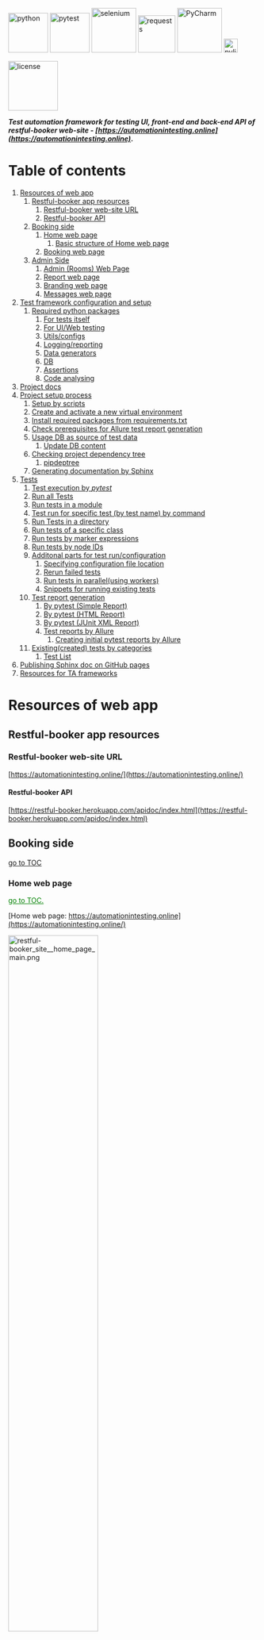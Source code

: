 <!-- Header Section -->
<p align="left">
  <img alt="python" src="https://img.shields.io/badge/python-3670A0?style=for-the-badge&logo=python&logoColor=ffdd54" width="80"/>
  <img alt="pytest" src="https://img.shields.io/badge/py-test-blue?logo=pytest" width="80"/>
  <img alt="selenium" src="https://img.shields.io/badge/-selenium-%43B02A?style=for-the-badge&logo=selenium&logoColor=white" width="90"/>
  <img alt="requests" src="https://img.shields.io/badge/-requests-%43B02A?style=for-the-badge&logo=requests&logoColor=white" width="75"/>
  <img alt="PyCharm" src="https://img.shields.io/badge/pycharm-143?style=for-the-badge&logo=pycharm&logoColor=black&color=black&labelColor=green" width="90"/>
  <img alt="pylint" src="https://raw.githubusercontent.com/pylint-dev/pylint/main/doc/logo.png" width="28"/>
</p>
<p>
  <img alt="license" src="https://img.shields.io/badge/license-MIT-yellow?style=for-the-badge" width="100"/>
</p>


**_Test automation framework for testing UI, front-end and  back-end API of restful-booker web-site - [https://automationintesting.online](https://automationintesting.online)_.**

# Table of contents <div id="toc"></div>
1. [Resources of web app](#resources-of-web-app)
   1. [Restful-booker app resources](#restful-booker-app-resources)
      1. [Restful-booker web-site URL](#restful-booker-web-site-url)
      2. [Restful-booker API](#restful-booker-api)
   2. [Booking side](#booking-side)
      1. [Home web page](#home-web-page)
         1. [Basic structure of Home web page](#basic-structure-of-home-web-page)
      2. [Booking web page](#booking-web-page)
   3. [Admin Side](#admin-side)
      1. [Admin (Rooms) Web Page](#admin-rooms-web-page)
      2. [Report web page](#report-web-page)
      3. [Branding web page](#branding-web-page)
      4. [Messages web page](#messages-web-page)
2. [Test framework configuration and setup](#test-framework-configuration-and-setup)
   1. [Required python packages](#required-python-packages)
      1. [For tests itself](#for-tests-itself)
      2. [For UI/Web testing](#for-uiweb-testing)
      3. [Utils/configs](#utilsconfigs)
      4. [Logging/reporting](#loggingreporting)
      5. [Data generators](#data-generators)
      6. [DB](#db)
      7. [Assertions](#assertions)
      8. [Code analysing](#code-analysing)
3. [Project docs](#project-docs) 
4. [Project setup process](#project-setup-process)
   1. [Setup by scripts](#1-setup-by-scripts) 
   2. [Create and activate a new virtual environment](#2-create-and-activate-a-new-virtual-environment)
   3. [Install required packages from requirements.txt](#3-install-required-packages-from-requirementstxt)
   4. [Check prerequisites for Allure test report generation](#4-check-prerequisites-for-allure-test-report-generation)
   5. [Usage DB as source of test data](#5-usage-db-as-source-of-test-data)
      1.  [Update DB content](#1-update-db-content)
   6. [Checking project dependency tree](#6-checking-project-dependency-tree)
      1. [pipdeptree](#pipdeptree)
   6. [Generating documentation by Sphinx](#generating-documentation-by-sphinx) 
5. [Tests](#tests) 
   1.  [Test execution by _pytest_](#test-execution-by-_pytest_)
      1. [Run all Tests](#run-all-tests)
      2. [Run tests in a module](#run-tests-in-a-module)
      3. [Test run for specific test (by test name) by command](#test-run-for-specific-test-by-test-name-by-command)
      4. [ Run Tests in a directory](#run-tests-in-a-directory)
      6. [Run tests of a specific class](#run-tests-of-a-specific-class)
      7. [Run tests by marker expressions](#run-tests-by-marker-expressions)
      5. [Run tests by node IDs](#run-tests-by-node-ids)
      8. [Additonal parts for test run/configuration](#additional-parts-for-test-runconfiguration)
         1. [Specifying configuration file location](#specifying-configuration-file-location)
         2. [Rerun failed tests](#rerun-failed-tests)
         3. [Run tests in parallel(using workers)](#run-tests-in-parallelusing-workers)
         4. [Snippets for running existing tests](#snippets-for-running-existing-tests)
      9. [Test report generation](#test-report-generation)
         1. [By pytest (Simple Report)](#by-pytest-simple-report)
         2. [By pytest (HTML Report)](#by-pytest-html-report)
         3. [By pytest (JUnit XML Report)](#by-pytest-junit-xml-report)
         4. [Test reports by Allure](#test-reports-by-allure)
            1. [Creating initial pytest reports by Allure](#creating-initial-pytest-reports-by-allure-)
   2. [Existing(created) tests by categories](#existingcreated-tests-by-categories)
      1. [Test List](#test-list)
6. [Publishing Sphinx doc on GitHub pages](#publishing-sphinx-doc-on-github-pages)
7. [Resources for TA frameworks](#resources-for-ta-frameworks)


# Resources of web app
## Restful-booker app resources

### Restful-booker web-site URL
[https://automationintesting.online/](https://automationintesting.online/)

#### Restful-booker API
[https://restful-booker.herokuapp.com/apidoc/index.html](https://restful-booker.herokuapp.com/apidoc/index.html)

## Booking side

[go to TOC](#table-of-contents)

### Home web page

<a href="#toc" style="color: green;">go to TOC.</a>

[Home web page: https://automationintesting.online](https://automationintesting.online/)

<img src="../../project_related_data\pic\restful-booker_site__home_page_main.png" alt="restful-booker_site__home_page_main.png" style="width:60%;">

#### Basic structure of home web page

    ```
        logo(picture)
            welcome_text
        rooms_section
            room_section
                hotel_picture
                hotel_room_description
                    hotel_room_description_header
                        hotel_room_type
                        hotel_room_wheelchair_option
                    hotel_room_description_title
                    hotel_room_options
                        hotel_room_option_wifi
                        hotel_room_option_refreshments
                        hotel_room_option_tv
                        hotel_room_option_safe
                        hotel_room_option_radio
                        hotel_room_option_views
                    hotel_room_booking_button
                booker_contact_form
                    name_input_form
                    email_input_form
                    phone_input_form
                    subject_input_form
                    message_input_form
                    submit_button_on_contact_form
                    alert_booker_form
                hotel_contact_details_field
                map_picture
                footer_panel
                    site_owner_info
                    cookie_policy_link
                    privacy_policy_link
                    admin_panel_link
    ```

## Booking web page

<a href="#toc" style="color: green;">go to TOC.</a>

[Booking web page: https://automationintesting.online](https://automationintesting.online/)

Same URL as for Home page but with additional components on the page

<img src="../../project_related_data\pic\restful-booker_site__book_this_room_page.png" alt="restful-booker_site__home_page_main.png" style="width:60%;">

## Admin side

### Admin (Rooms) web page

<a href="#toc" style="color: green;">go to TOC.</a>

[Home web page: https://automationintesting.online/#/admin/](https://automationintesting.online/#/admin/)

<img src="../../project_related_data\pic\restful-booker_site__admin-room_page.png" alt="restful-booker_site__admin-room_page.png" style="width:70%;">

### Report web page

<a href="#toc" style="color: green;">go to TOC.</a>

[Report web page: https://automationintesting.online/#/admin/report](https://automationintesting.online/#/admin/)

<img src="../../project_related_data\pic\restful-booker_site__report_page.png" alt="restful-booker_site__report_page.png" style="width:70%;">

### Branding web page

<a href="#toc" style="color: green;">go to TOC.</a>

[Branding web page: https://automationintesting.online/#/admin/branding](https://automationintesting.online/#/admin/)

<img src="../../project_related_data\pic\restful-booker_site__branding_page.png" alt="restful-booker_site__branding_page.png" style="width:70%;">

### Messages web page

<a href="#toc" style="color: green;">go to TOC.</a>

[Messages web page: https://automationintesting.online/#/admin/messages](https://automationintesting.online/#/admin/messages)

<img src="../../project_related_data\pic\restful-booker_site__messages_page.png" alt="restful-booker_site__messages_page.png" style="width:70%;">

# Test framework configuration and setup

## Required python packages

<a href="#toc" style="color: green;">go to TOC.</a>

In this project used 'pip-tools' and approach to use high-level dependency tree. Main required packages presented in `requirements.in`. All used Python packages for the current project are generates in `requirements.txt`

Below is the list of main packages with references

### For tests itself

<a href="#toc" style="color: green;">go to TOC.</a>
* **pytest**
    * pypi.org docs: [https://pypi.org/project/pytest/](https://pypi.org/project/pytest/)
    * related info: [https://docs.pytest.org/en/latest/](https://docs.pytest.org/en/latest/) 
    ```bash
    pip install pytest
    ```

* **hypothesis**
    * pypi.org docs: [https://pypi.org/project/hypothesis/](https://pypi.org/project/hypothesis/)
    * related info: [https://hypothesis.works/](https://hypothesis.works/)
    ```bash
    pip install hypothesis
    ```

### For ui/web testing

[go to TOC](#toc)

* **selenium**
    * pypi.org docs: [https://pypi.org/project/selenium/](https://pypi.org/project/selenium/)
    * related info: [https://selenium-python.readthedocs.io/](https://selenium-python.readthedocs.io/) 
    ```bash
    pip install selenium
    ```

* **webdriver-manager**
    * pypi.org docs: [https://pypi.org/project/webdriver-manager/](https://pypi.org/project/webdriver-manager/)
    * related info: [https://github.com/bonigarcia/webdrivermanager](https://github.com/bonigarcia/webdrivermanager) 
    ```
    pip install webdriver-manager
    ```

### Utils/configs

[go to TOC](#toc)

* **mypy**
    * pypi.org docs: [https://pypi.org/project/mypy/](https://pypi.org/project/mypy/)
    * related info: [https://mypy-lang.org/](https://mypy-lang.org/)
    ```bash
    pip install mypy
    ```

* **python-dotenv**
    * pypi.org docs: [https://pypi.org/project/dotenv/](https://pypi.org/project/dotenv/)
    * related info: [https://www.dotenv.org/docs/languages/python](https://www.dotenv.org/docs/languages/python)
    ```bash
    pip install python-dotenv
    ```

* **pyyaml**
    * pypi.org docs: [https://pypi.org/project/PyYAML/](https://pypi.org/project/PyYAML/)
    * related info: [https://pyyaml.org/](https://pyyaml.org/)
    ```bash
    pip install pyyaml
    ```

* **configParser**
    * pypi.org docs: [https://pypi.org/project/configparser/](https://pypi.org/project/configparser/)
    * related info: [https://docs.python.org/3/library/configparser.html](https://docs.python.org/3/library/configparser.html)
    ```bash
    pip install configparser
    ```

* **openpyxl**
    * pypi.org docs: [https://pypi.org/project/openpyxl/](https://pypi.org/project/openpyxl/)
    * related info: [https://openpyxl.readthedocs.io/en/stable/](https://openpyxl.readthedocs.io/en/stable/)
    ```bash
    pip install openpyxl
    ```

* **pyreverse**
    * pypi.org docs: [https://pypi.org/project/pyreverse/](https://pypi.org/project/pyreverse/)
    * related info:  [https://pylint.readthedocs.io/en/latest/pyreverse.html](https://pylint.readthedocs.io/en/latest/pyreverse.html) 
  
    Pyreverse has now been integrated to pylint : [http://pypi.python.org/pypi/pylint/](http://pypi.python.org/pypi/pylint/)
    

* **pipdeptree**
    * pypi.org docs: [https://pypi.org/project/pipdeptree/](https://pypi.org/project/pipdeptree/)
    * related info: [https://github.com/tox-dev/pipdeptree](https://github.com/tox-dev/pipdeptree)
    
    ```bash
    pip install pipdeptree
    ```

* **invoke**

    Invoke is a Python (2.7 and 3.4+) library for managing shell-oriented subprocesses and organizing executable Python code into CLI-invokable tasks. It draws inspiration from various sources (make/rake, Fabric 1.x, etc) to arrive at a powerful & clean feature set.
    * pypi.org docs: https://pypi.org/project/invoke/
    * related info: https://www.pyinvoke.org/
    
    ```bash
    pip install invoke
    ```
  
* **tox**

  tox aims to automate and standardize testing in Python. It is part of a larger vision of easing the packaging, testing and release process of Python software (alongside pytest and devpi).
  
    * pypi.org docs: https://pypi.org/project/tox/
    * related info: https://tox.wiki/en/latest/?badge=latest
    
    ```bash
    pip install tox
    ```

### Logging/reporting

* **allure**
    * pypi.org docs: [https://pypi.org/project/allure-pytest/](https://pypi.org/project/allure-pytest/)
    * related info: [https://allurereport.org/docs/pytest/](https://allurereport.org/docs/pytest/)
    ```bash
    pip install allure-pytest
    ```

* **pytest-html**
    * pypi.org docs: [https://pypi.org/project/pytest-html/](https://pypi.org/project/pytest-html/)
    * related info: [https://pytest-html.readthedocs.io/en/latest/](https://pytest-html.readthedocs.io/en/latest/)
    ```bash
    pip install pytest-html
    ```

* **loguru**
    * pypi.org docs: [https://pypi.org/project/loguru/](https://pypi.org/project/loguru/)
    * related info: [https://loguru.readthedocs.io/](https://loguru.readthedocs.io/) 
    ```bash
    pip install loguru
    ```

### Data generators

[go to TOC](#toc)

* **wonderwords**
    * pypi.org docs: [https://pypi.org/project/wonderwords/](https://pypi.org/project/wonderwords/)
    * related info: [https://loguru.readthedocs.io/](https://loguru.readthedocs.io/)
    ```bash
    pip install wonderwords
    ```

* **Faker**
    * pypi.org docs: [https://pypi.org/project/Faker/](https://pypi.org/project/Faker/)
    * related info: [http://faker.rtfd.org/](http://faker.rtfd.org/)
    ```bash
    pip install Faker
    ```

### DB
* **mysql-connector-python**
    * pypi.org docs: [https://pypi.org/project/mysql-connector-python/](https://pypi.org/project/mysql-connector-python/)
    * related info: [https://dev.mysql.com/doc/connector-python/en/](https://dev.mysql.com/doc/connector-python/en/)
    ```bash
    pip install mysql-connector-python
    ```

### Assertions

[go to TOC](#toc)

* **PyHamcrest**
    * pypi.org docs: [https://pypi.org/project/PyHamcrest/](https://pypi.org/project/PyHamcrest/)
    * related info: [https://pyhamcrest.readthedocs.io/](https://pyhamcrest.readthedocs.io/)
    ```bash
    pip install PyHamcrest
    ```

* **regex**
    * pypi.org docs: [https://pypi.org/project/regex/](https://pypi.org/project/regex/)
    * related info: [https://github.com/mrabarnett/mrab-regex](https://github.com/mrabarnett/mrab-regex)
    ```bash
    pip install regex
    ```

### Code analysing

* **pylint**
    * pypi.org docs: [https://pypi.org/project/pylint/](https://pypi.org/project/pylint/)
    * related info: [https://github.com/pylint-dev/pylint](https://github.com/pylint-dev/pylint)
    ```bash
    pip install pylint
    ```
    
    Generate a default configuration file for the Pylint code analyzer by 
    ```bash
    pylint --generate-rcfile > pylint.rc
    ```

# Project docs
This project contains generated documentation by Sphinx
All documentation you can find  by opening [index.html](docs/build/index.html) in the browser or check [ta_framework_ui_api.pdf](docs/pdf_docs/ta_framework_ui_api.pdf)
Sphinx setup and generating process described [here](#generating-documentation-by-sphinx)

# Project setup process
<a href="#toc" style="color: green;">go to TOC.</a>

## 1. Setup by scripts
By default, you can use file: 
1. `setup_env.bat` for Windows-based machine or 
2. `setup_env.sh` UNIX-based
for validating python version, installing all packages required for running current project.
Otherwise, you can manually install everything using described steps below or fix some issues that appears while project was configured via scripted file.  

## 2. Create and activate a new virtual environment:
<a href="#toc" style="color: green;">go to TOC.</a>

- **_Create virtual environment._**\
  Script below is creating environment with name 'env'.\
  If you want to create environment with unique name, please replace the env name using your env name in script\
  _python -m {here_is_your_venv_name} ../env_

  Working script for creating venv with name 'venv' is below:
    ```
    python -m venv ../env
    ```
  
  then activate it
    * for unix-based
  ```
  source ../venv/bin/activate
  ```
    * for windows
  ```
  .\.venv\Scripts\Activate
  ```

  If you like to have different name for the environment
  ```
  python -m venv {venv_for_project}   
  ```

  and then

  ```
  source {venv_for_project}/Scripts/activate
  ```

**_For deactivating created env use command_**
*
    ```shell
    deactivate
    ```


## 3. Install required packages from requirements.txt
<a href="#toc" style="color: green;">go to TOC.</a>

```shell
pip install -r requirements.txt
```

If **_requirements.txt_** file is missing request, or you have different configuration of the project after installation, please check generate new  _requirements.txt_ file using command 

```shell
pip-compile requirements.in
```
Created `requirements.txt` file will have all dependency for the project.

In case if you are using 'pip-tools' do next steps, 
1. check `requirements.in` content for preventing conflicts with existing(venv/global) configurations. 
2. compile requirements.txt by

```shell
pip-compile requirements.in
```

3. install dependencies by

```shell
pip install -r requirements.txt  
```

## 4. Check prerequisites for Allure test report generation

<a href="#toc" style="color: green;">go to TOC.</a>

1. Check your system on installed and available :
   * JAVA
     ```shell
     java -version
     ```

   * Node.js
     ```shell
     node -v
     ```

     If programs are missing install them using info below

2. Install Java 3
    * Download Java 3 [HERE](https://nodejs.org/en/download/package-manager)

3. Install Node.js
    * Download Node.js [HERE](https://nodejs.org/en/download/package-manager)

4. In command prompt, run the below command
    ```shell
    npm install -g allure-commandline

5. Add _npm_ and _allure-commandline_ to system path
    ```shell
    %AppData\Roaming\npm
    ```
    %AppData\Roaming\npm\node_modules\allure-commandline\bin
   
6. Check that system can have access to allure by
    ```shell
    allure --version
    ```

7. Install allure-pytest
    ```shell
   pip install allure-pytest
    ```
   or from your IDE

## 5. Usage DB as source of test data

<a href="#toc" style="color: green;">go to TOC.</a>

In case if your test data is stored in DB or external files, check the project configuration and adjust test data
manually.

### 1. Update DB content

<a href="#toc" style="color: green;">go to TOC.</a>

If you are using data from DB generate data based on your testing model or paste it manually
preferable to use pip install mysql-connector-python
 
 
## 6. Checking project dependency tree
### pipdeptree
Basic Dependency Tree
```shell
pipdeptree
```
Dependency Tree in JSON Format
```shell
pipdeptree --json
```
Dependency Tree with Outdated Packages
```shell
pipdeptree --outdated
```
Dependency Tree for a Specific Package
```shell
pipdeptree -p <package_name>
```
Generate a Text Report and Save to File
```shell
pipdeptree > resources/project_dependencies.txt
```
Visualize Dependency Tree with Graphviz first install graphviz:
```shell
pip install graphviz
```
then generate a graphical representation:
```shell
pipdeptree --graph-output png > resources/project_dependencies.png
```
## Documentation

## Pydocstyle
To check your code for missing docstrings for current project selected pydocstyle.

```bash
pydocstyle core
````
### 3. **Check an Entire Directory**

To check all Python files in a specific directory, you can run:

bash
`pydocstyle path/to/your_directory/`

### 4. **Check with Specific Conventions**

You can specify the docstring conventions you want to enforce using the `--convention` flag. The available conventions are:

- `google`
- `numpy`
- `pep257`

For example, to check using the Google style:

bash
`pydocstyle --convention=google path/to/your_directory/`

### 5. **Ignore Specific Errors**

If you want to ignore certain error codes, you can use the `--ignore` option followed by the error codes (comma-separated). For example, to ignore error code D103 (missing docstring in public function):

bash
`pydocstyle --ignore=D103 path/to/your_directory/`

### 6. **Output Format**

You can change the output format using the `--format` option. The default format is a simple text output, but you can change it to `json` for easier parsing:

bash
`pydocstyle --format=json path/to/your_directory/`

### 7. **Verbose Mode**

To see more detailed output, you can run `pydocstyle` in verbose mode:

bash
`pydocstyle --verbose path/to/your_directory/`

### 8. **Checking a Specific File or Line**

You can check a specific line in a file by appending the line number to the file path. For example, to check line 42 of `your_file.py`:

bash
`pydocstyle path/to/your_file.py:42`

### 9. **Show Available Error Codes**

To see a list of all available error codes and their meanings, use the `--help` option:

bash
`pydocstyle --help`

### Summary of Commands

- **Check a specific file**:
    
    ```bash
    pydocstyle path/to/your_file.py
    ```
    
- **Check an entire directory**:
    
    ```bash
    pydocstyle path/to/your_directory/
    ```
    
- **Specify conventions**:
    
    ```bash
    pydocstyle --convention=google path/to/your_directory/
    ```
    
- **Ignore specific errors**:
    
    ```bash
    pydocstyle --ignore=D103 path/to/your_directory/
    ```
    
- **Output in JSON format**:
    
    ```bash
    pydocstyle --format=json path/to/your_directory/
    ```

### Generating documentation by Sphinx
1. Install Sphinx in your project environment:

```bash
pip install sphinx
```

2. Set Up Sphinx in Your Project
	**!!! IMPORTANT** 
    For more convenient usage of project structure to better create separate folder where will be stored all documentation and related Sphinx config files and folder. \
    For this project was created new folder `docs` and from that place all Sphinx related command should be executed.
    After navigation to the `docs` directory, run:
    ```bash
    sphinx-quickstart
    ```
This command will guide you through setting up Sphinx by asking several configuration questions.

Typical responses:
* **Separate source and build directories**: Yes
* **Project name**: [Your project name]
* **Author name**: [Your name]
* **Project version**: [Your project version]
* **Project language**: [en]

    This will generate\
        1. `source/` directory with a default `conf.py` file for configuration and some starter `.rst` (reStructuredText) files.\
        2.  `build/` directory (will be empty). It's default directory that will have all project related data if you will not use any different name for collecting generated Sphinx docs (pdf, html... etc).  
          It can be deleted or renamed if you want to have separate places for different types of generated docs. For this project will be generated documentation in HTML and PDF formats. Below you will find scripts and instructions for generating documents in PDF and HTML format using different Sphinx extensions. 
        3. make.bat - default script file for generating docs on Windows OS
        4. Makefile - default script file for generating docs on UNIX base OS


3. Configure conf.py
Edit the generated [conf.py](docs/source/conf.py) file located in the source/ directory to customize your documentation. Key configurations to include:

	* **_Extensions_**: Enable useful Sphinx extensions, such as autodoc for auto-generating documentation from your Python docstrings:

    ```python
    extensions = [
        'sphinx.ext.autodoc',
        'sphinx.ext.napoleon',  # For Google-style or NumPy-style docstrings
    ]
    ```
* **_Paths_**: Set the path for your Python modules to be included in the docs:

    ```python
    import os
    import sys
    sys.path.insert(0, os.path.abspath('../..'))
    ```
* **_HTML Theme_**: You can set the theme for your HTML documentation (default is alabaster):
    ```python
    html_theme = 'sphinx_rtd_theme'  # Example: ReadTheDocs theme
    ```
* **Source file suffix***: Define which file extensions to look for:

    ```python
    source_suffix = ['.rst', '.md']
    ```
4. Install related to chosen Sphinx extensions packages. 
   1. For 'sphinx_rtd_theme' theme execute

       ```bash
       pip install sphinx_rtd_theme
       ```
   2. For 'myst_parser' theme execute

       ```bash
       pip install myst_parser
       ```

   3. For 'rst2pdf' theme execute

       ```bash
       pip install rst2pdf
       ```


4. Document Your Code.

5. Generate reStructuredText (.rst) Files
To automatically generate `.rst` files from your Python code, use sphinx-apidoc. 
This will generate a `source/` directory with .rst files that describe your modules and classes:

    ```bash
    sphinx-apidoc -o source/ path/to/your/module
    ```
   **!!! IMPORTANT**\
   For the current project all Sphinx documentation is stored in `docs` folder and script below should be executed from the project root folder

    ```bash
    sphinx-apidoc -o docs/source .
    ```

6. Build HTML Documentation

    **!!! IMPORTANT**\
    **For the current project script below should be executed from the project root folder.**\
    Once your `.rst` files are in place and `conf.py` is configured, you can build the HTML documentation:
    
   * on Windows OS 
     ```bash
     sphinx-build -b html docs/source/ docs/html/
     ```
     where **_html_docs_** - custom defined name for storing generated html docs.
    
       If errors appears after generating docs try to clear the cached build.\
       Clear the `build/` directory by deleting it or running: 
       
        ```bash
        sphinx-build -b html -E source/ html/
        ````
        The -E flag forces Sphinx to rebuild everything from scratch, avoiding potential caching issues.
    
   * on UNIX
       ```bash
       make html
       ```
     This command will generate the HTML files inside the build/html/ directory. Open the `index.html` file in your browser to view your documentation.
    
7. Build PDF Documentation
 
* on Windows OS 
    ```bash
    sphinx-build -b pdf source/ pdf_docs/
    ```


8. View Documentation

Navigate to the build/html/ directory and open index.html in your browser to view your generated documentation.

Additional Configurations (Optional)
Include Markdown files: If you want to include .md files, ensure the myst_parser is installed and enabled:

```bash
	pip install myst-parser
```

Then add it to `conf.py`:

```python
	extensions = ['myst_parser']
```
Customizing Themes: You can install additional Sphinx themes by running pip install <theme-name> and configuring html_theme in `conf.py`.

# Tests

<a href="#toc" style="color: green;">go to TOC.</a>

More information about test runs by pytest you can
find [here](https://pytest-with-eric.com/introduction/pytest-run-single-test/)

## Test execution by _pytest_

<a href="#toc" style="color: green;">go to TOC.</a>

All tests are located in **_tests_** folder

### Run all Tests

<a href="#toc" style="color: green;">go to TOC.</a>

To run all the tests from the root directory, you can use the following command:
```shell 
python pytest
```
or just
```shell
pytest
```

You can add the -v flag to get more verbose output:

```shell 
python pytest -v
```

![python_pytest_verbose.png](../../project_related_data/pic/python_pytest_verbose.png)

You can enable live console logging using the pytest -s command too.

### Run tests in a module

<a href="#toc" style="color: green;">go to TOC.</a>

To run all tests in a specific file (module), use the following command:

`pytest tests/unit/test_functions.py`

### Test run for specific test (by test name) by command

<a href="#toc" style="color: green;">go to TOC.</a>

Use the `-k` option followed by the name of the test function or method you want to run

`python -k {some_test}}` e.g. `python -k test_dummy_test.py`

### Run tests in a directory

<a href="#toc" style="color: green;">go to TOC.</a>

Perhaps you may decide to split your tests by unit, integration, end-to-end, performance, regression and so on.\
If you need an overview of the various types of testing for your Python applications, this article on the types of\
software testing is a good introduction.\
In these cases it’s helpful to run tests within a specific directory, and you can use:

```
pytest {path_to_the_folder_with_test}
```

e.g.

```shell
pytest tests/dummy_tests
```

### Run tests by node IDs

<a href="#toc" style="color: green;">go to TOC.</a>

To run a specific test, you can use the test’s node ID, which is essentially its path in the syntax:\
`{filename.py}::{test_function_name}.`\
For example, to run the test_add_negative_numbers function in the test_functions.py file, you can use the following
command:

```shell
pytest  test/dummy_tests/test_functions.py::test_add_positive_numbers
```

This runs the **_test_add_positive_numbers_** test in the test_functions.py file.

### Run tests of a specific class

<a href="#toc" style="color: green;">go to TOC.</a>

You can also run all tests in a specific class. To do this, you use the :: operator followed by the class name.\
For example, to run all tests in the RegressionTests class, you can use the following command:

`pytest test/dummy_tests/test_functions.py::TestsUnit`

### Run tests by marker expressions

<a href="#toc" style="color: green;">go to TOC.</a>

By using markers, you can run specific groups of tests, exclude tests, and prioritize tests. This can help you to write
better tests and to get more value from your test suite.

We’ve covered several kinds of markers in the articles on Pytest Timeout, Pytest Skip Tests and Pytes Asyncio.

In Pytest, you can assign markers to your test functions using the @pytest.mark decorator. You can then use these
markers to run specific tests.

This is especially useful when you have different types of tests, such as fast and slow tests, and you want to run them
selectively.

Example of pytest written with markers presented below
```
@pytest.mark.unit
def test_one():
    result_of_doing = do_something()
    assert result_of_doing ==1
```
To run tests based on marker expressions, you use the -m flag followed by the marker name.

```
[pytest]
markers =
    unit : unit tests
    end_to_end  : end to end tests
    skip : slow tests`
```
command is 

```
pytest -m unit
```

In case if ini file located not in the root directory marker should be passed via flag `-c` and valid configured path to
the ini file

## Additional parts for test run/configuration
### Specifying configuration file location

<a href="#toc" style="color: green;">go to TOC.</a>

The -c option allows you to specify the path to your pytest.ini file directly.

`pytest -c path/to/your/pytest.ini`\
example of usage for current project is ```pytest -c config/pytest.ini -m unit```

Better to set the PYTEST_ADDOPTS environment variable to include the config file path:

`export PYTEST_ADDOPTS="-c config/pytest.ini"`

### Rerun failed tests
Rerun for failed tests work after installation of `pytest-rerunfailures` 

```shell
pip install pytest-rerunfailures
```
Check version of `pytest-rerunfailures`
```shell
pytest-rerunfailures --version
```

```shell
pytest --reruns 3 --alluredir="resources/project_test_reports/allure_reports
```
or in paralel
```shell
pytest  -n 10 --reruns 3 --alluredir="resources/project_test_reports/allure_reports"
```
_Full Command Breakdown_

`-n 10`: Runs tests in parallel using 10 worker processes.

`--reruns 3`: Reruns any failed tests up to 3 times.

`--alluredir="resources/project_test_reports/allure_reports"`: Specifies the directory to store Allure reports.

### Run tests in parallel(using workers)

**_Installing Required Plugins_**

Make sure you have the required plugins installed:
* for parallel test execution`pytest-xdist`

```shell
pytest -n 3 
```
_-n 4_: Runs tests in parallel using 4 worker processes.


### Snippets for running existing tests

<a href="#toc" style="color: green;">go to TOC.</a>

1. Test for checking home page (not a booking view)

```shell
pytest test/web_app_tests/test_login_page.py::test_check_main_section_of_home_page
```

## Test report generation

<a href="#toc" style="color: green;">go to TOC.</a>

### By pytest (Simple Report)
Simple pytest report generation in html format is possible by executing command

Short Traceback:

```shell
pytest --tb=short
```
Long Traceback (default):
```shell
pytest --tb=long
```

No Traceback (only show test results):
```shell
pytest --tb=short --disable-warnings
```

### By pytest (HTML Report)
```shell
pytest --html=resources/project_test_reports/pytest_reports/pytest_general_test_report.html
```
using workers
```shell
pytest -n 10 --html=resources/project_test_reports/pytest_html_reports/pytest_html_general_test_report.html
```

### By pytest (JUnit XML Report)
```shell
pytest --junitxml=resources/project_test_reports/pytest_junit_xml_reports/pytest_junit_xml_general_test_report.xml
```

### Test reports by Allure
<a href="#toc" style="color: green;">go to TOC.</a>

#### Creating initial pytest reports by Allure 
<a href="#toc" style="color: green;">go to TOC.</a>
For generating Allure reports on the tests performed, you must first execute tests by pytest.
You need specify a path for the test results directory in the --alluredir command-line argument when running your tests.

```shell
pytest --alluredir="resources/test_report/allure_reports"
```
If any any error appears 
* Check that the system statisfy Allure requirements.
* Confirm that all components installed, report folder is created.
 need to specify execution tests by pytests with specific output format. 

When test execution completed , Allure reports generation starts after executing
```
allure serve {path_to_report_folder}
```

Example of command execution:
```
(.venv) {project_dir_path} allure serve "resources/allure_reports"
```
command that is applicable for the current project configuration is
```shell
allure serve "resources/test_report/allure_reports"
```

After successful execution of command allure starts server and provide server URL for checking allure report in the browser.

## Text execution by TOX

### Configuration for TOX

Tox allows to create independent environment for execution test (this project consumes `pytest`)
</br>
Execution of `setup_for_tox.bat` creates isolated environment based on commands presented in `tox.ini`. In turn, the creation of isolated tox environment referenced to `requirements.txt`  As far as each test run requires generation test reports `tox.ini` triggers Allure to produce reports and publish reports in HTML format.
Below is code snippet for creating TOX env `test`, install all dependencies from `requirements.txt` , run test by `pytest` executor in 10 nodes (parallel execution), opening generated Allure reports.  `allowlist_externals = allure` just allow use Allure if tests failed.

```ini
[testenv:test]
deps =
    -rrequirements.txt
setenv =
    ALLURE_RESULTS_DIR = {toxinidir}/resources/test_report/allure_reports
commands =
    pytest -n 10 --alluredir={env:ALLURE_RESULTS_DIR}
commands_post =
    allure serve {env:ALLURE_RESULTS_DIR}
allowlist_externals = allure
```
### Running test by TOX
TOX allows run some activities without completing basic configuration when you have done this before (like initial configuration by `setup_for_tox.bat`).
For this point is possible to use name of specific testenv(s), like in example below
```shell
tox -e test
```
where `test` is name of existing environment.
For running TOX for several testenvs pass testenv names by coma, like
```shell
tox -e test, stage, prod
```

## Existing(created) tests by categories
<a href="#toc" style="color: green;">go to TOC.</a>

### Test List
List of existing tests for the current project is possible to generate by executing python script [make_list_of_tests.py](utilities/make_list_of_tests.py).
Result will be presented in the [list_of_all_project_tests.md](resources/list_of_all_project_tests.md). \
All tests are grouping by categories. \
IMPORTANT!!!
If you did any changes, please validate path to the test dir in the [make_list_of_tests.py](utilities/make_list_of_tests.py) 


# Publishing Sphinx doc on GitHub pages
<a href="#toc" style="color: green;">go to TOC.</a>


1. Generate Sphinx HTML Docs (If docs were not created, see
   section [Generating documentation by Sphinx](#generating-documentation-by-sphinx))
2. Create a Separate Branch for Documentation (Optional but Recommended):
    * You can store the generated documentation in a dedicated branch, such as gh-pages, to keep it separate from your
      main project code
      ```bash
      git checkout --orphan gh-pages
      git rm -rf .
      ```
   * Add the generated HTML files: 
     ```bash
     cp -R docs/_build/html/* .
     git add .
     git commit -m "Publish Sphinx docs"
     git push origin gh-pages
     ```
3. Set Up GitHub Pages:
   * Go to your repository settings on GitHub.
   * Under Pages, select the branch (e.g., `gh-pages`) and folder (e.g., `/root` or `/docs`) where your documentation is stored.
    * Save the settings, and GitHub will publish your documentation at a URL like: 
    ```shell
    https://<username>.github.io/<repository-name>/
    ```
4. Automate Documentation Updates (Optional):
Use a CI/CD pipeline (e.g., GitHub Actions) to regenerate and deploy the docs whenever you push updates to your repository. 
Here's an example workflow:

5. _Latest working config is below_
```yaml
name: Deploy Sphinx Docs on GitHub pages

on:
  push:
    branches:
      - master  # Change to your default branch

jobs:
  deploy:
    runs-on: ubuntu-latest
    steps:
      - name: Checkout code
        uses: actions/checkout@v3

      - name: Set up Python
        uses: actions/setup-python@v4
        with:
          python-version: '3.9'

      # This step is skipped since you don't need to install dependencies
      # - name: Install dependencies
      #   run: |
      #     pip install sphinx
      #     pip install -r docs/requirements.txt

      - name: Build documentation
        run: sphinx-build docs docs/_build/html

      - name: Deploy to GitHub Pages
        uses: peaceiris/actions-gh-pages@v3
        with:
          github_token: ${{ secrets.GITHUB_TOKEN }}
          publish_dir: docs/_build/html

```
This config also published only README.MD
```yaml
name: Deploy Sphinx Docs on GitHub pages

on:
  push:
    branches:
      - master  # Change to your default branch

jobs:
  deploy:
    runs-on: ubuntu-latest
    steps:
      - name: Checkout code
        uses: actions/checkout@v3

      - name: Set up Python
        uses: actions/setup-python@v4
        with:
          python-version: '3.9'

      - name: Install dependencies
        run: |
          pip install sphinx
          pip install -r docs/requirements.txt

      - name: Build documentation
        run: sphinx-build docs docs/_build/html

      - name: Deploy to GitHub Pages
        uses: peaceiris/actions-gh-pages@v3
        with:
          github_token: ${{ secrets.GITHUB_TOKEN }}
          publish_dir: docs/_build/html
```

_GitHib workflow config that just render README.MD file and not shows exact Sphinx docs is below_ 
```yaml
name: Deploy Sphinx Docs

on:
  push:
    branches:
      - master  # Trigger on pushes to the main branch

jobs:
  deploy:
    runs-on: ubuntu-latest

    steps:
      - name: Checkout repository
        uses: actions/checkout@v3

      - name: Set up Python
        uses: actions/setup-python@v4
        with:
          python-version: '3.9'

      - name: Install dependencies
        run: |
          pip install -r requirements.txt
          pip install sphinx

      - name: Build Sphinx documentation
        run: sphinx-build docs docs/_build/html

      - name: Deploy to GitHub Pages
        uses: peaceiris/actions-gh-pages@v3
        with:
          github_token: ${{ secrets.GITHUB_TOKEN }}
          publish_dir: docs/_build/html
```

# Resources for TA frameworks

<a href="#toc" style="color: green;">go to TOC.</a>

- [Contact List App - web app for pure API testing](https://thinking-tester-contact-list.herokuapp.com/)
    - was available at 18 June 2024
- Web apps for testing
  - [OrangeHRM web app](https://opensource-demo.orangehrmlive.com/)
  - [httpbin.org - web app](https://httpbin.org/#/)
      - was available at 18 June 2024
      - the developer - [Website](https://kennethreitz.org/)
      - A simple HTTP Request & Response Service.
      - Run locally: `$ docker run -p 80:80 kennethreitz/httpbin`
      - [HTML form](https://httpbin.org/forms/post) that posts to `/post /forms/post`
      - was available at 18 June 2024
  - [tutorialsninja.com - web app](https://tutorialsninja.com/demo/)
      - was available at 18 June 2024